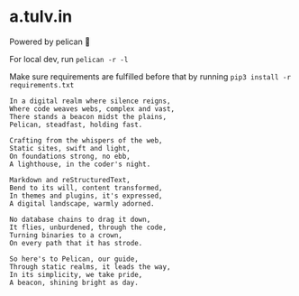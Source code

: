 # a.tulv.in 

Powered by pelican 🪽

For local dev, run `pelican -r -l`

Make sure requirements are fulfilled before that by running `pip3 install -r requirements.txt`

    In a digital realm where silence reigns,
    Where code weaves webs, complex and vast,
    There stands a beacon midst the plains,
    Pelican, steadfast, holding fast.

    Crafting from the whispers of the web,
    Static sites, swift and light,
    On foundations strong, no ebb,
    A lighthouse, in the coder's night.

    Markdown and reStructuredText,
    Bend to its will, content transformed,
    In themes and plugins, it's expressed,
    A digital landscape, warmly adorned.

    No database chains to drag it down,
    It flies, unburdened, through the code,
    Turning binaries to a crown,
    On every path that it has strode.

    So here's to Pelican, our guide,
    Through static realms, it leads the way,
    In its simplicity, we take pride,
    A beacon, shining bright as day.